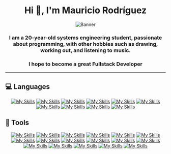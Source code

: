<h1 align="center">Hi 👋, I'm Mauricio Rodríguez</h1>
<div align="center">
  
![Banner](https://files.catbox.moe/c57ysf.webp)
</div>

<h3 align="center">I am a 20-year-old systems engineering student, passionate about programming, with other hobbies such as drawing, working out, and listening to music.</h3>
<h3 align="center">I hope to become a great Fullstack Developer</h3>

---

## 💻 Languages
<div align="center">

[![My Skills](https://skillicons.dev/icons?i=html&theme=dark)](https://skillicons.dev) [![My Skills](https://skillicons.dev/icons?i=css&theme=dark)](https://skillicons.dev) [![My Skills](https://skillicons.dev/icons?i=js&theme=dark)](https://skillicons.dev) [![My Skills](https://skillicons.dev/icons?i=ts&theme=dark)](https://skillicons.dev) [![My Skills](https://skillicons.dev/icons?i=astro&theme=dark)](https://skillicons.dev) [![My Skills](https://skillicons.dev/icons?i=py&theme=dark)](https://skillicons.dev) [![My Skills](https://skillicons.dev/icons?i=php&theme=dark)](https://skillicons.dev) [![My Skills](https://skillicons.dev/icons?i=cpp&theme=dark)](https://skillicons.dev) [![My Skills](https://skillicons.dev/icons?i=rust&theme=dark)](https://skillicons.dev) [![My Skills](https://skillicons.dev/icons?i=md&theme=dark)](https://skillicons.dev)
</div>

## 🔧 Tools
<div align="center">

[![My Skills](https://skillicons.dev/icons?i=flask&theme=dark)](https://skillicons.dev) [![My Skills](https://skillicons.dev/icons?i=actix&theme=dark)](https://skillicons.dev) [![My Skills](https://skillicons.dev/icons?i=nodejs&theme=dark)](https://skillicons.dev) [![My Skills](https://skillicons.dev/icons?i=react&theme=dark)](https://skillicons.dev) [![My Skills](https://skillicons.dev/icons?i=tailwind&theme=dark)](https://skillicons.dev) [![My Skills](https://skillicons.dev/icons?i=supabase&theme=dark)](https://skillicons.dev) [![My Skills](https://skillicons.dev/icons?i=sqlite&theme=dark)](https://skillicons.dev) [![My Skills](https://skillicons.dev/icons?i=mysql&theme=dark)](https://skillicons.dev) [![My Skills](https://skillicons.dev/icons?i=selenium&theme=dark)](https://skillicons.dev) [![My Skills](https://skillicons.dev/icons?i=git&theme=dark)](https://skillicons.dev) [![My Skills](https://skillicons.dev/icons?i=vercel&theme=dark)](https://skillicons.dev) [![My Skills](https://skillicons.dev/icons?i=windows&theme=dark)](https://skillicons.dev) [![My Skills](https://skillicons.dev/icons?i=linux&theme=dark)](https://skillicons.dev) [![My Skills](https://skillicons.dev/icons?i=vim&theme=dark)](https://skillicons.dev) [![My Skills](https://skillicons.dev/icons?i=neovim&theme=dark)](https://skillicons.dev) [![My Skills](https://skillicons.dev/icons?i=ps&theme=dark)](https://skillicons.dev) [![My Skills](https://skillicons.dev/icons?i=au&theme=dark)](https://skillicons.dev)
</div>